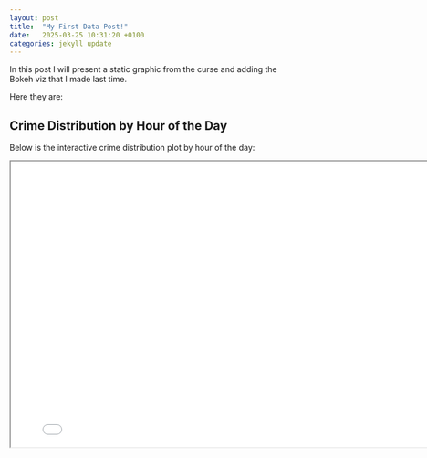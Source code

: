 ```yaml
---
layout: post
title:  "My First Data Post!"
date:   2025-03-25 10:31:20 +0100
categories: jekyll update
---
```

In this post I will present a static graphic from the curse and adding the Bokeh viz that I made last time. 

Here they are:

## Crime Distribution by Hour of the Day

Below is the interactive crime distribution plot by hour of the day:

<iframe src="/assets/html/crime_distribution.html" width="800" height="500"></iframe>